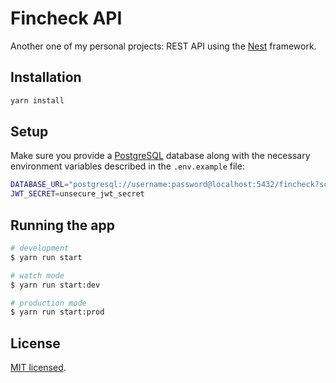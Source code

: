 # Fincheck API

Another one of my personal projects: REST API using the [Nest](https://github.com/nestjs/nest) framework.

## Installation

```bash
yarn install
```

## Setup

Make sure you provide a [PostgreSQL](https://www.postgresql.org/) database along with the necessary environment variables described in the `.env.example` file:

```bash
DATABASE_URL="postgresql://username:password@localhost:5432/fincheck?schema=public"
JWT_SECRET=unsecure_jwt_secret
```

## Running the app

```bash
# development
$ yarn run start

# watch mode
$ yarn run start:dev

# production mode
$ yarn run start:prod
```

## License

[MIT licensed](LICENSE).
